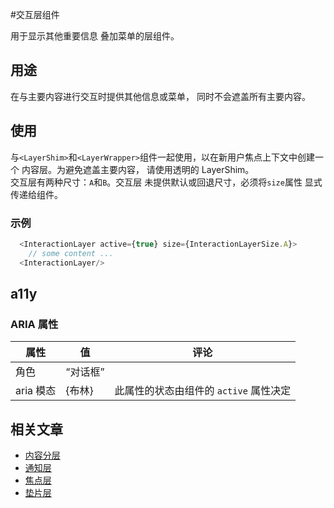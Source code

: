 ﻿#交互层组件

用于显示其他重要信息
叠加菜单的层组件。

## 用途

在与主要内容进行交互时提供其他信息或菜单，
同时不会遮盖所有主要内容。

## 使用

与`<LayerShim>`和`<LayerWrapper>`组件一起使用，以在新用户焦点上下文中创建一个
内容层。为避免遮盖主要内容，
请使用透明的 LayerShim。  
交互层有两种尺寸：`A`和`B`。交互层
未提供默认或回退尺寸，必须将`size`属性
显式传递给组件。

### 示例

```javascript
  <InteractionLayer active={true} size={InteractionLayerSize.A}>
    // some content ...
  <InteractionLayer/>
```

## a11y

### ARIA 属性

| 属性  | 值     | 评论                                                                                    |
| ---------- | --------- | ------------------------------------------------------------------------------------------ |
| 角色       | “对话框”  |                                                                                            |
| aria 模态 | {布林} | 此属性的状态由组件的 `active` 属性决定 |

## 相关文章

- [内容分层](/doc/docs/documentation/70-core-patterns/content-layering.html?core-patterns-enabled=true)
- [通知层](/pattern/alert-layer?core-components-enabled=true)
- [焦点层](/pattern/focus-layer?core-components-enabled=true)
- [垫片层](/pattern/shim-layer?core-components-enabled=true)

